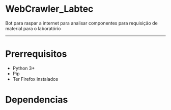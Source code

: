 # WebCrawler_Labtec
Bot para raspar a internet para analisar componentes para requisição de material para o laboratório

-------------

# Prerrequisitos

- Python 3+
- Pip
- Ter Firefox instalados

# Dependencias

